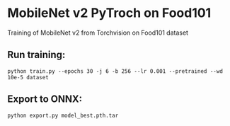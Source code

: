 # MobileNet v2 PyTroch on Food101
Training of MobileNet v2 from Torchvision on Food101 dataset

## Run training:
```
python train.py --epochs 30 -j 6 -b 256 --lr 0.001 --pretrained --wd 10e-5 dataset
```

## Export to ONNX:
```
python export.py model_best.pth.tar
```
